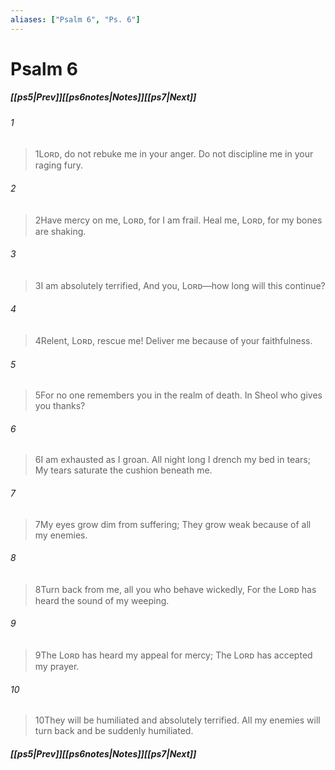 ```yaml
---
aliases: ["Psalm 6", "Ps. 6"]
---
```

# Psalm 6
##### <span class=arrow-left></span>[[ps5|Prev]]<span class=navigation-separator></span>[[ps6notes|Notes]]<span class=navigation-separator></span>[[ps7|Next]]<span class=arrow-right></span>
###### 1
><span class=verse-first-poetry>1</span>Lᴏʀᴅ, do not rebuke me in your anger.
>Do not discipline me in your raging fury.
###### 2
><span class=verse-body-poetry>2</span>Have mercy on me, Lᴏʀᴅ, for I am frail.
>Heal me, Lᴏʀᴅ, for my bones are shaking.
###### 3
><span class=verse-body-poetry>3</span>I am absolutely terrified,
>And you, Lᴏʀᴅ—how long will this continue?
<div class=paragraph-break></div>

###### 4
><span class=verse-first-poetry>4</span>Relent, Lᴏʀᴅ, rescue me!
>Deliver me because of your faithfulness.
###### 5
><span class=verse-body-poetry>5</span>For no one remembers you in the realm of death.
>In Sheol who gives you thanks?
<div class=paragraph-break></div>

###### 6
><span class=verse-first-poetry>6</span>I am exhausted as I groan.
>All night long I drench my bed in tears;
>My tears saturate the cushion beneath me.
###### 7
><span class=verse-body-poetry>7</span>My eyes grow dim from suffering;
>They grow weak because of all my enemies.
<div class=paragraph-break></div>

###### 8
><span class=verse-first-poetry>8</span>Turn back from me, all you who behave wickedly,
>For the Lᴏʀᴅ has heard the sound of my weeping.
###### 9
><span class=verse-body-poetry>9</span>The Lᴏʀᴅ has heard my appeal for mercy;
>The Lᴏʀᴅ has accepted my prayer.
###### 10
><span class=verse-body-poetry>10</span>They will be humiliated and absolutely terrified.
>All my enemies will turn back and be suddenly humiliated.
##### <span class=arrow-left></span>[[ps5|Prev]]<span class=navigation-separator></span>[[ps6notes|Notes]]<span class=navigation-separator></span>[[ps7|Next]]<span class=arrow-right></span>